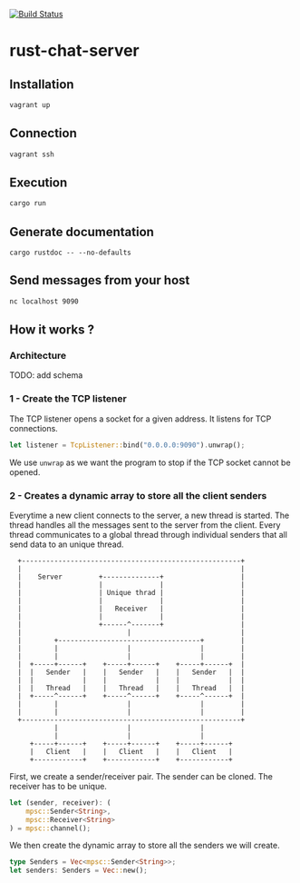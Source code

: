 [![Build Status](https://travis-ci.org/jean553/rust-chat-server.svg?branch=master)](https://travis-ci.org/jean553/rust-chat-server)

# rust-chat-server

## Installation

```bash
vagrant up
```

## Connection

```bash
vagrant ssh
```

## Execution

```bash
cargo run
```

## Generate documentation

```
cargo rustdoc -- --no-defaults
```

## Send messages from your host

```bash
nc localhost 9090
```

## How it works ?

### Architecture

TODO: add schema

### 1 - Create the TCP listener

The TCP listener opens a socket for a given address.
It listens for TCP connections.

```rust
let listener = TcpListener::bind("0.0.0.0:9090").unwrap();
```

We use `unwrap` as we want the program to stop if the TCP socket cannot be opened.

### 2 - Creates a dynamic array to store all the client senders

Everytime a new client connects to the server, a new thread is started.
The thread handles all the messages sent to the server from the client.
Every thread communicates to a global thread through individual senders
that all send data to an unique thread.

```
  +------------------------------------------------------+
  |                                                      |
  |    Server         +--------------+                   |
  |                   |              |                   |
  |                   | Unique thrad |                   |
  |                   |              |                   |
  |                   |   Receiver   |                   |
  |                   |              |                   |
  |                   +------^-------+                   |
  |                          |                           |
  |        +-----------------------------------+         |
  |        |                 |                 |         |
  |        |                 |                 |         |
  |  +-----+------+    +-----+------+    +-----+------+  |
  |  |   Sender   |    |   Sender   |    |   Sender   |  |
  |  |            |    |            |    |            |  |
  |  |   Thread   |    |   Thread   |    |   Thread   |  |
  |  +-----^------+    +-----^------+    +-----^------+  |
  |        |                 |                 |         |
  |        |                 |                 |         |
  +------------------------------------------------------+
           |                 |                 |
           |                 |                 |
     +-----+------+    +-----+------+    +-----+------+
     |   Client   |    |   Client   |    |   Client   |
     +------------+    +------------+    +------------+

```

First, we create a sender/receiver pair. The sender can be cloned.
The receiver has to be unique.

```rust
let (sender, receiver): (
    mpsc::Sender<String>,
    mpsc::Receiver<String>
) = mpsc::channel();
```

We then create the dynamic array to store all the senders we will create.

```rust
type Senders = Vec<mpsc::Sender<String>>;
let senders: Senders = Vec::new();
```
